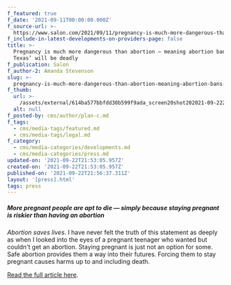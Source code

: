 ```yaml
---
f_featured: true
f_date: '2021-09-11T00:00:00.000Z'
f_source-url: >-
  https://www.salon.com/2021/09/11/pregnancy-is-much-more-dangerous-than-abortion-meaning-abortion-bans-like-texas-will-be-deadly/
f_include-in-latest-developments-on-providers-page: false
title: >-
  Pregnancy is much more dangerous than abortion — meaning abortion bans like
  Texas’ will be deadly
f_publication: Salon
f_author-2: Amanda Stevenson
slug: >-
  pregnancy-is-much-more-dangerous-than-abortion-meaning-abortion-bans-like-texas-will-be-deadly
f_thumb:
  url: >-
    /assets/external/614ba577bbfdd30b599f9ada_screen20shot202021-09-2220at203.56.14%20PM.png
  alt: null
f_posted-by: cms/author/plan-c.md
f_tags:
  - cms/media-tags/featured.md
  - cms/media-tags/legal.md
f_category:
  - cms/media-categories/developments.md
  - cms/media-categories/press.md
updated-on: '2021-09-22T21:53:05.957Z'
created-on: '2021-09-22T21:53:05.957Z'
published-on: '2021-09-22T21:56:37.311Z'
layout: '[press].html'
tags: press
---
```


##### More pregnant people are apt to die — simply because staying pregnant is riskier than having an abortion

_Abortion saves lives_. I have never felt the truth of this statement as deeply as when I looked into the eyes of a pregnant teenager who wanted but couldn't get an abortion. Staying pregnant is just not an option for some. Safe abortion provides them a way into their futures. Forcing them to stay pregnant causes harms up to and including death.

[Read the full article here](https://www.salon.com/2021/09/11/pregnancy-is-much-more-dangerous-than-abortion-meaning-abortion-bans-like-texas-will-be-deadly/).

‍
